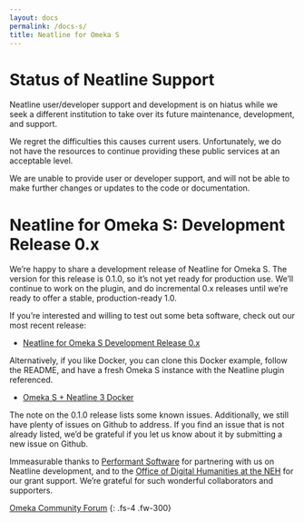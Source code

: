 ```yaml
---
layout: docs
permalink: /docs-s/
title: Neatline for Omeka S
---
```


# Status of Neatline Support
Neatline user/developer support and development is on hiatus while we seek a different institution to take over its future maintenance, development, and support.

We regret the difficulties this causes current users. Unfortunately, we do not have the resources to continue providing these public services at an acceptable level.

We are unable to provide user or developer support, and will not be able to make further changes or updates to the code or documentation.

# Neatline for Omeka S: Development Release 0.x

We’re happy to share a development release of Neatline for Omeka S. The version for this release is 0.1.0, so it’s not yet ready for production use. We’ll continue to work on the plugin, and do incremental 0.x releases until we’re ready to offer a stable, production-ready 1.0.

If you’re interested and willing to test out some beta software, check out our most recent release:

- [Neatline for Omeka S Development Release 0.x](https://github.com/scholarslab/neatline-omeka-s/releases)

Alternatively, if you like Docker, you can clone this Docker example, follow the README, and have a fresh Omeka S instance with the Neatline plugin referenced.

- [Omeka S + Neatline 3 Docker](https://github.com/scholarslab/neatline-omeka-s-docker)

The note on the 0.1.0 release lists some known issues. Additionally, we still have plenty of issues on Github to address. If you find an issue that is not already listed, we’d be grateful if you let us know about it by submitting a new issue on Github.

Immeasurable thanks to [Performant Software](https://www.performantsoftware.com/) for partnering with us on Neatline development, and to the [Office of Digital Humanities at the NEH](https://www.neh.gov/divisions/odh) for our grant support. We’re grateful for such wonderful collaborators and supporters.

[Omeka Community Forum](https://forum.omeka.org/t/neatline-0-1-0-for-omeka-s/8240)
{: .fs-4 .fw-300}
